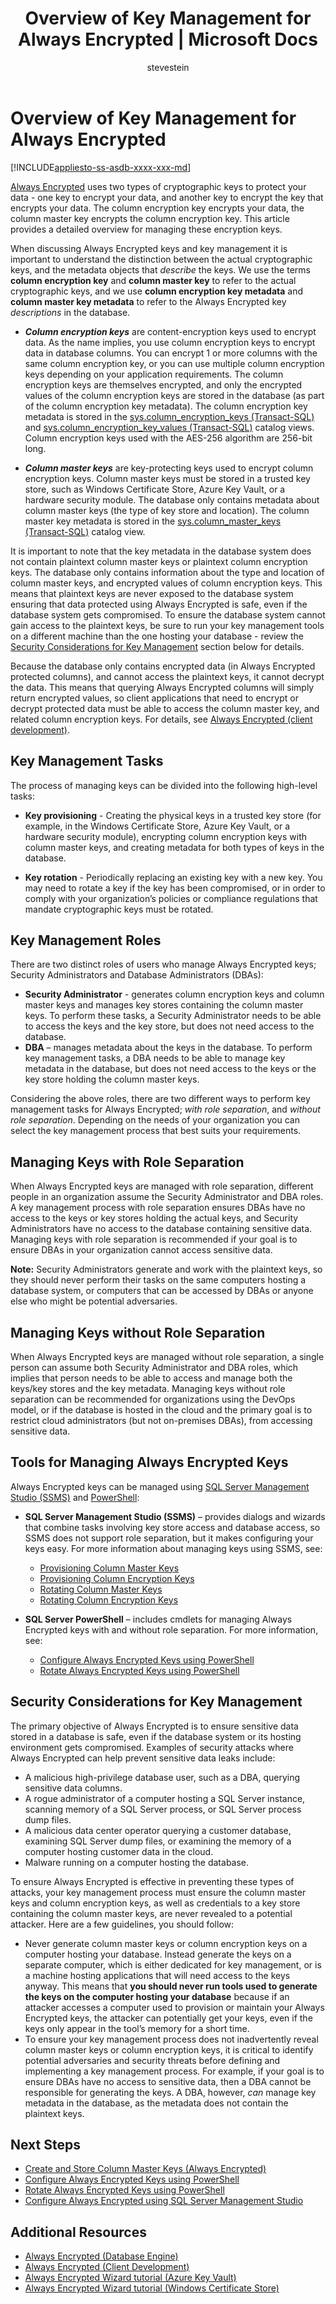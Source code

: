 ﻿---
title: "Overview of Key Management for Always Encrypted | Microsoft Docs"
ms.custom: ""
ms.date: "07/20/2016"
ms.prod: sql
ms.prod_service: security, sql-database"
ms.reviewer: ""
ms.suite: "sql"
ms.technology: security
ms.tgt_pltfrm: ""
ms.topic: conceptual
ms.assetid: 07a305b1-4110-42f0-b7aa-28a4e32e912a
caps.latest.revision: 32
author: stevestein
ms.author: sstein
manager: craigg
monikerRange: "=azuresqldb-current||>=sql-server-2016||=sqlallproducts-allversions||>=sql-server-linux-2017"
---
# Overview of Key Management for Always Encrypted
[!INCLUDE[appliesto-ss-asdb-xxxx-xxx-md](../../../includes/appliesto-ss-asdb-xxxx-xxx-md.md)]


[Always Encrypted](../../../relational-databases/security/encryption/always-encrypted-database-engine.md) uses two types of cryptographic keys to protect your data - one key to encrypt your data, and another key to encrypt the key that encrypts your data. The column encryption key encrypts your data, the column master key encrypts the column encryption key. This article provides a detailed overview for managing these encryption keys.

When discussing Always Encrypted keys and key management it is important to understand the distinction between the actual cryptographic keys, and the metadata objects that *describe* the keys. We use the terms **column encryption key** and **column master key** to refer to the actual cryptographic keys, and we use **column encryption key metadata** and **column master key metadata** to refer to the Always Encrypted key *descriptions* in the database.

- ***Column encryption keys*** are content-encryption keys used to encrypt data. As the name implies, you use column encryption keys to encrypt data in database columns. You can encrypt 1 or more columns with the same column encryption key, or you can use multiple column encryption keys depending on your application requirements. The column encryption keys are themselves encrypted, and only the encrypted values of the column encryption keys are stored in the database (as part of the column encryption key metadata). The column encryption key metadata is stored in the [sys.column_encryption_keys (Transact-SQL)](../../../relational-databases/system-catalog-views/sys-column-encryption-keys-transact-sql.md) and [sys.column_encryption_key_values (Transact-SQL)](../../../relational-databases/system-catalog-views/sys-column-encryption-key-values-transact-sql.md) catalog views. Column encryption keys used with the AES-256 algorithm are 256-bit long.


- ***Column master keys*** are key-protecting keys used to encrypt column encryption keys. Column master keys must be stored in a trusted key store, such as Windows Certificate Store, Azure Key Vault, or a hardware security module. The database only contains metadata about column master keys (the type of key store and location). The column master key metadata is stored in the [sys.column_master_keys (Transact-SQL)](../../../relational-databases/system-catalog-views/sys-column-master-keys-transact-sql.md) catalog view.  

It is important to note that the key metadata in the database system does not contain plaintext column master keys or plaintext column encryption keys. The database only contains information about the type and location of column master keys, and encrypted values of column encryption keys. This means that plaintext keys are never exposed to the database system ensuring that data protected using Always Encrypted is safe, even if the database system gets compromised. To ensure the database system cannot gain access to the plaintext keys, be sure to run your key management tools on a different machine than the one hosting your database - review the [Security Considerations for Key Management](#SecurityForKeyManagement) section below for details.

Because the database only contains encrypted data (in Always Encrypted protected columns), and cannot access the plaintext keys, it cannot decrypt the data. This means that querying Always Encrypted columns will simply return encrypted values, so client applications that need to encrypt or decrypt protected data must be able to access the column master key, and related column encryption keys. For details, see [Always Encrypted (client development)](../../../relational-databases/security/encryption/always-encrypted-client-development.md).



## Key Management Tasks

The process of managing keys can be divided into the following high-level tasks:

- **Key provisioning** - Creating the physical keys in a trusted key store (for example, in the Windows Certificate Store, Azure Key Vault, or a hardware security module), encrypting column encryption keys with column master keys, and creating metadata for both types of keys in the database.

- **Key rotation** - Periodically replacing an existing key with a new key. You may need to rotate a key if the key has been compromised, or in order to comply with your organization’s policies or compliance regulations that mandate cryptographic keys must be rotated. 


## <a name="KeyManagementRoles"></a> Key Management Roles

There are two distinct roles of users who manage Always Encrypted keys; Security Administrators and Database Administrators (DBAs):

- **Security Administrator** - generates column encryption keys and column master keys and manages key stores containing the column master keys. To perform these tasks, a Security Administrator needs to be able to access the keys and the key store, but does not need access to the database.
- **DBA** – manages metadata about the keys in the database. To perform key management tasks, a DBA needs to be able to manage key metadata in the database, but does not need access to the keys or the key store holding the column master keys.

Considering the above roles, there are two different ways to perform key management tasks for Always Encrypted; *with role separation*, and *without role separation*. Depending on the needs of your organization you can select the key management process that best suits your requirements.

## Managing Keys with Role Separation
When Always Encrypted keys are managed with role separation, different people in an organization assume the Security Administrator and DBA roles. A key management process with role separation ensures DBAs have no access to the keys or key stores holding the actual keys, and Security Administrators have no access to the database containing sensitive data. Managing keys with role separation is recommended if your goal is to ensure DBAs in your organization cannot access sensitive data. 

**Note:** Security Administrators generate and work with the plaintext keys, so they should never perform their tasks on the same computers hosting a database system, or computers that can be accessed by DBAs or anyone else who might be potential adversaries. 

## Managing Keys without Role Separation
When Always Encrypted keys are managed without role separation, a single person can assume both Security Administrator and DBA roles, which implies that person needs to be able to access and manage both the keys/key stores and the key metadata. Managing keys without role separation can be recommended for organizations using the DevOps model, or if the database is hosted in the cloud and the primary goal is to restrict cloud administrators (but not on-premises DBAs), from accessing sensitive data.



## Tools for Managing Always Encrypted Keys

Always Encrypted keys can be managed using [SQL Server Management Studio (SSMS)](https://msdn.microsoft.com/library/ms174173.aspx) and [PowerShell](../../scripting/sql-server-powershell.md):

- **SQL Server Management Studio (SSMS)** – provides dialogs and wizards that combine tasks involving key store access and database access, so SSMS does not support role separation, but it makes configuring your keys easy. For more information about managing keys using SSMS, see:
    - [Provisioning Column Master Keys](../../../relational-databases/security/encryption/configure-always-encrypted-using-sql-server-management-studio.md#provisioncmk)
    - [Provisioning Column Encryption Keys](../../../relational-databases/security/encryption/configure-always-encrypted-using-sql-server-management-studio.md#provisioncek)
    - [Rotating Column Master Keys](../../../relational-databases/security/encryption/configure-always-encrypted-using-sql-server-management-studio.md#rotatecmk)
    - [Rotating Column Encryption Keys](../../../relational-databases/security/encryption/configure-always-encrypted-using-sql-server-management-studio.md#rotatecek)


- **SQL Server PowerShell** – includes cmdlets for managing Always Encrypted keys with and without role separation. For more information, see:
    - [Configure Always Encrypted Keys using PowerShell](../../../relational-databases/security/encryption/configure-always-encrypted-keys-using-powershell.md)
    - [Rotate Always Encrypted Keys using PowerShell](../../../relational-databases/security/encryption/rotate-always-encrypted-keys-using-powershell.md)


## <a name="SecurityForKeyManagement"></a> Security Considerations for Key Management

The primary objective of Always Encrypted is to ensure sensitive data stored in a database is safe, even if the database system or its hosting environment gets compromised. Examples of security attacks where Always Encrypted can help prevent sensitive data leaks include:

- A malicious high-privilege database user, such as a DBA, querying sensitive data columns.
- A rogue administrator of a computer hosting a SQL Server instance, scanning memory of a SQL Server process, or SQL Server process dump files.
- A malicious data center operator querying a customer database, examining SQL Server dump files, or examining the memory of a computer hosting customer data in the cloud.
- Malware running on a computer hosting the database.

To ensure Always Encrypted is effective in preventing these types of attacks, your key management process must ensure the column master keys and column encryption keys, as well as credentials to a key store containing the column master keys, are never revealed to a potential attacker. Here are a few guidelines, you should follow:

- Never generate column master keys or column encryption keys on a computer hosting your database. Instead generate the keys on a separate computer, which is either dedicated for key management, or is a machine hosting applications that will need access to the keys anyway. This means that **you should never run tools used to generate the keys on the computer hosting your database** because if an attacker accesses a computer used to provision or maintain your Always Encrypted keys, the attacker can potentially get your keys, even if the keys only appear in the tool’s memory for a short time.
- To ensure your key management process does not inadvertently reveal column master keys or column encryption keys, it is critical to identify potential adversaries and security threats before defining and implementing a key management process. For example, if your goal is to ensure DBAs have no access to sensitive data, then a DBA cannot be responsible for generating the keys. A DBA, however, *can* manage key metadata in the database, as the metadata does not contain the plaintext keys.

## Next Steps

- [Create and Store Column Master Keys (Always Encrypted)](../../../relational-databases/security/encryption/create-and-store-column-master-keys-always-encrypted.md)
- [Configure Always Encrypted Keys using PowerShell](../../../relational-databases/security/encryption/configure-always-encrypted-keys-using-powershell.md)
- [Rotate Always Encrypted Keys using PowerShell](../../../relational-databases/security/encryption/rotate-always-encrypted-keys-using-powershell.md)
- [Configure Always Encrypted using SQL Server Management Studio](../../../relational-databases/security/encryption/configure-always-encrypted-using-sql-server-management-studio.md)

## Additional Resources

- [Always Encrypted (Database Engine)](../../../relational-databases/security/encryption/always-encrypted-database-engine.md)
- [Always Encrypted (Client Development)](../../../relational-databases/security/encryption/always-encrypted-client-development.md)
- [Always Encrypted Wizard tutorial (Azure Key Vault)](https://azure.microsoft.com/documentation/articles/sql-database-always-encrypted-azure-key-vault/)
- [Always Encrypted Wizard tutorial (Windows Certificate Store)](https://azure.microsoft.com/documentation/articles/sql-database-always-encrypted/)




